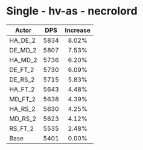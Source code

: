 # Single - hv-as - necrolord
| Actor | DPS | Increase |
|---|:---:|:---:|
|HA_DE_2|5834|8.02%|
|DE_MD_2|5807|7.53%|
|HA_MD_2|5736|6.20%|
|DE_FT_2|5730|6.09%|
|DE_RS_2|5715|5.83%|
|HA_FT_2|5643|4.48%|
|MD_FT_2|5638|4.39%|
|HA_RS_2|5630|4.25%|
|MD_RS_2|5623|4.12%|
|RS_FT_2|5535|2.48%|
|Base|5401|0.00%|
